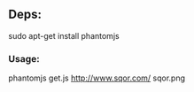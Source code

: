 ## Deps:
sudo apt-get install phantomjs


### Usage:
  phantomjs get.js http://www.sqor.com/ sqor.png

